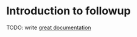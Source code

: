 # Introduction to followup

TODO: write [great documentation](http://jacobian.org/writing/great-documentation/what-to-write/)
